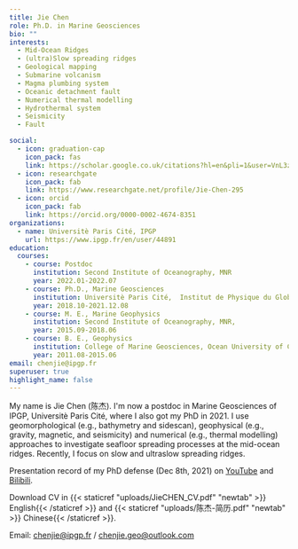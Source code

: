 ```yaml
---
title: Jie Chen
role: Ph.D. in Marine Geosciences
bio: ""
interests:
  - Mid-Ocean Ridges
  - (ultra)Slow spreading ridges
  - Geological mapping
  - Submarine volcanism
  - Magma plumbing system
  - Oceanic detachment fault
  - Numerical thermal modelling
  - Hydrothermal system
  - Seismicity
  - Fault

social:
  - icon: graduation-cap
    icon_pack: fas
    link: https://scholar.google.co.uk/citations?hl=en&pli=1&user=VnL3zvMAAAAJ
  - icon: researchgate
    icon_pack: fab
    link: https://www.researchgate.net/profile/Jie-Chen-295
  - icon: orcid
    icon_pack: fab
    link: https://orcid.org/0000-0002-4674-8351
organizations:
  - name: Universitè Paris Cité, IPGP
    url: https://www.ipgp.fr/en/user/44891
education:
  courses:
    - course: Postdoc
      institution: Second Institute of Oceanography, MNR
      year: 2022.01-2022.07
    - course: Ph.D., Marine Geosciences
      institution: Universitè Paris Cité,  Institut de Physique du Globe de Paris
      year: 2018.10-2021.12.08
    - course: M. E., Marine Geophysics
      institution: Second Institute of Oceanography, MNR,
      year: 2015.09-2018.06
    - course: B. E., Geophysics
      institution: College of Marine Geosciences, Ocean University of China
      year: 2011.08-2015.06
email: chenjie@ipgp.fr
superuser: true
highlight_name: false
---
```


My name is Jie Chen (陈杰). I'm now a postdoc in Marine Geosciences of IPGP, Universitè Paris Cité, where I also got my PhD in 2021. I use geomorphological (e.g., bathymetry and sidescan), geophysical (e.g., gravity, magnetic, and seismicity) and numerical (e.g., thermal modelling) approaches to investigate  seafloor spreading processes at the mid-ocean ridges. Recently, I focus on slow and ultraslow spreading ridges.

Presentation record of my PhD defense (Dec 8th, 2021) on [YouTube](https://www.youtube.com/watch?v=isdJHUWdoww) and [Bilibili](https://www.bilibili.com/video/BV1rg411P7Z7).

Download CV in {{< staticref "uploads/JieCHEN_CV.pdf" "newtab" >}} English{{< /staticref >}} and {{< staticref "uploads/陈杰-简历.pdf" "newtab" >}} Chinese{{< /staticref >}}.

Email: chenjie@ipgp.fr / chenjie.geo@outlook.com 
